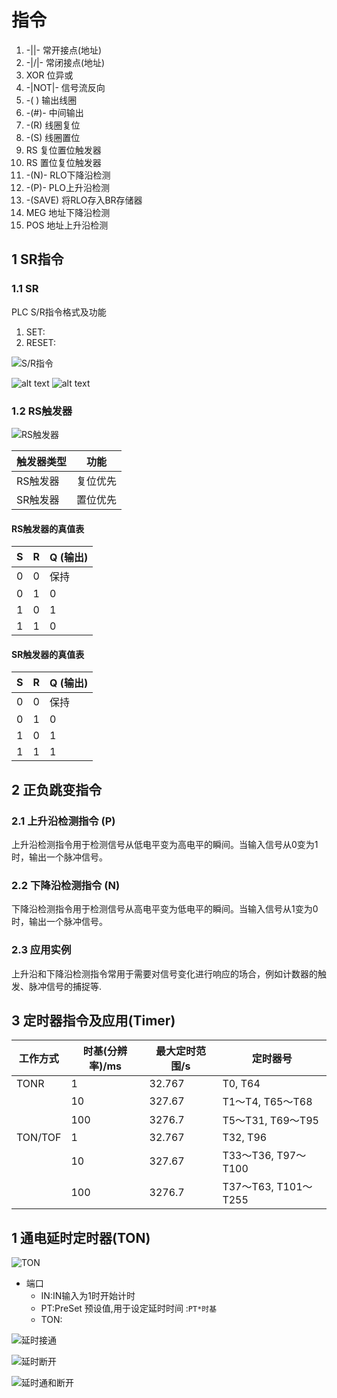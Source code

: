 # 指令

1. -||- 常开接点(地址)
2. -|/|- 常闭接点(地址)
3. XOR 位异或
4. -|NOT|- 信号流反向
5. -( ) 输出线圈
6. -(#)- 中间输出
7. -(R) 线圈复位
8. -(S) 线圈置位
9. RS 复位置位触发器
10. RS 置位复位触发器
11. -(N)- RLO下降沿检测
12. -(P)- PLO上升沿检测
13. -(SAVE) 将RLO存入BR存储器
14. MEG 地址下降沿检测
15. POS 地址上升沿检测

## 1 SR指令

### 1.1 SR

PLC S/R指令格式及功能

1. SET:
2. RESET:

![S/R指令](image.png)

![alt text](image-1.png)
![alt text](image-2.png)

### 1.2 RS触发器

![RS触发器](image-3.png)

| 触发器类型 | 功能     |
| ---------- | -------- |
| RS触发器   | 复位优先 |
| SR触发器   | 置位优先 |

#### RS触发器的真值表

| S   | R   | Q (输出) |
| --- | --- | -------- |
| 0   | 0   | 保持     |
| 0   | 1   | 0        |
| 1   | 0   | 1        |
| 1   | 1   | 0        |

#### SR触发器的真值表

| S   | R   | Q (输出) |
| --- | --- | -------- |
| 0   | 0   | 保持     |
| 0   | 1   | 0        |
| 1   | 0   | 1        |
| 1   | 1   | 1        |

## 2 正负跳变指令

### 2.1 上升沿检测指令 (P)

上升沿检测指令用于检测信号从低电平变为高电平的瞬间。当输入信号从0变为1时，输出一个脉冲信号。

### 2.2 下降沿检测指令 (N)

下降沿检测指令用于检测信号从高电平变为低电平的瞬间。当输入信号从1变为0时，输出一个脉冲信号。

### 2.3 应用实例

上升沿和下降沿检测指令常用于需要对信号变化进行响应的场合，例如计数器的触发、脉冲信号的捕捉等.

## 3 定时器指令及应用(Timer)

| 工作方式 | 时基(分辨率)/ms | 最大定时范围/s | 定时器号             |
| -------- | --------------- | -------------- | -------------------- |
| TONR     | 1               | 32.767         | T0, T64              |
|          | 10              | 327.67         | T1～T4, T65～T68     |
|          | 100             | 3276.7         | T5～T31, T69～T95    |
| TON/TOF  | 1               | 32.767         | T32, T96             |
|          | 10              | 327.67         | T33～T36, T97～T100  |
|          | 100             | 3276.7         | T37～T63, T101～T255 |

## 1 通电延时定时器(TON)

![TON](image-4.png)

- 端口
  - IN:IN输入为1时开始计时
  - PT:PreSet 预设值,用于设定延时时间 :`PT*时基`
  - TON:


![延时接通](image-5.png)

![延时断开](image-6.png)

![延时通和断开](image-7.png)